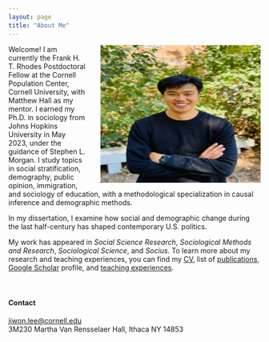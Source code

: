```yaml
---
layout: page
title: "About Me"
---
```


<img style="margin-left: 1.8rem" src="assets/jl_image.jpg" align = "right" height="275" width="320">

Welcome! I am currently the Frank H. T. Rhodes Postdoctoral Fellow at the Cornell Population Center, Cornell University, with Matthew Hall as my mentor. I earned my Ph.D. in sociology from Johns Hopkins University in May 2023, under the guidance of Stephen L. Morgan. I study topics in social stratification, demography, public opinion, immigration, and sociology of education, with a methodological specialization in causal inference and demographic methods.  <br>

In my dissertation, I examine how social and demographic change during the last half-century has shaped contemporary U.S. politics. 
   
My work has appeared in *Social Science Research*, *Sociological Methods and Research*, *Sociological Science*, and *Socius*. To learn more about my research and teaching experiences, you can find my [CV](/cv_jiwonlee.pdf), list of [publications](https://jiwonlee.net/research/), [Google Scholar](https://scholar.google.com/citations?user=nszIX_sAAAAJ&hl=en) profile, and [teaching experiences](https://jiwonlee.net/teaching/).
<br />
<br />
<br />

#### Contact
<jiwon.lee@cornell.edu>   
3M230 Martha Van Rensselaer Hall, Ithaca NY 14853 
